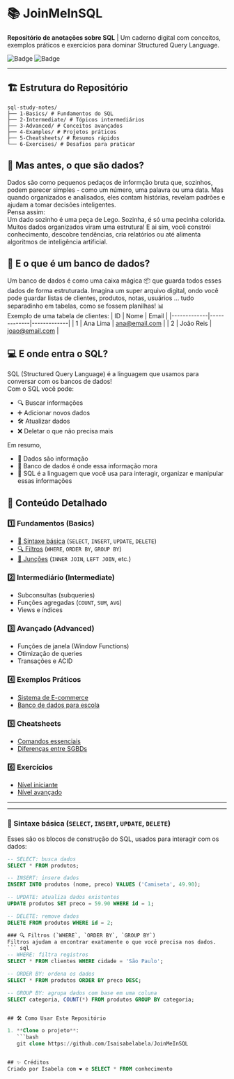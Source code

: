 # 📚 JoinMeInSQL 
**Repositório de anotações sobre SQL** | Um caderno digital com conceitos, exemplos práticos e exercícios para dominar Structured Query Language.  

![Badge](https://img.shields.io/badge/SQL-Study%20Notes-blue) 
![Badge](https://img.shields.io/badge/Status-Em%20Desenvolvimento-yellow)  

---

## 🏗️ Estrutura do Repositório  
```
sql-study-notes/ 
├── 1-Basics/ # Fundamentos do SQL 
├── 2-Intermediate/ # Tópicos intermediários 
├── 3-Advanced/ # Conceitos avançados 
├── 4-Examples/ # Projetos práticos 
├── 5-Cheatsheets/ # Resumos rápidos 
└── 6-Exercises/ # Desafios para praticar
```
## 🎲 Mas antes, o que são dados?
Dados são como pequenos pedaços de informção bruta que, sozinhos, podem parecer simples - como um número, uma palavra ou uma data. Mas quando organizados e analisados, eles contam histórias, revelam padrões e ajudam a tomar decisões inteligentes.  
Pensa assim:  
Um dado sozinho é uma peça de Lego. Sozinha, é só uma pecinha colorida.  
Muitos dados organizados viram uma estrutura! E ai sim, você constrói conhecimento, descobre tendências, cria relatórios ou até alimenta algoritmos de inteligência artificial.

## 🏦 E o que é um banco de dados?
Um banco de dados é como uma caixa mágica 📦 que guarda todos esses dados de forma estruturada. Imagina um super arquivo digital, ondo você pode guardar listas de clientes, produtos, notas, usuários ... tudo separadinho em tabelas, como se fossem planilhas! 📊  
Exemplo de uma tabela de clientes:
| ID          | Nome        | Email       |
|-------------|-------------|-------------|
| 1           | Ana Lima    | ana@email.com |
| 2 | João Reis | joao@email.com |


## 💻 E onde entra o SQL?
SQL (Structured Query Language) é a linguagem que usamos para conversar com os bancos de dados!  
Com o SQL você pode:
- 🔍 Buscar informações
- ➕ Adicionar novos dados
- 🛠️ Atualizar dados
- ❌ Deletar o que não precisa mais

Em resumo,  
- 🧠 Dados são informação
- 🏦 Banco de dados é onde essa informação mora
- 💬 SQL é a linguagem que você usa para interagir, organizar e manipular essas informações
## 📌 Conteúdo Detalhado  

### 1️⃣ **Fundamentos (Basics)**  
- [📌 Sintaxe básica](#-sintaxe-básica-select-insert-update-delete) (`SELECT`, `INSERT`, `UPDATE`, `DELETE`)  
- [🔍 Filtros](#-filtros-where-order-by-group-by) (`WHERE`, `ORDER BY`, `GROUP BY`)  
- [🔗 Junções](#-junções-inner-join-left-join-etc) (`INNER JOIN`, `LEFT JOIN`, etc.)  

### 2️⃣ **Intermediário (Intermediate)**  
- Subconsultas (subqueries)  
- Funções agregadas (`COUNT`, `SUM`, `AVG`)  
- Views e índices  

### 3️⃣ **Avançado (Advanced)**  
- Funções de janela (Window Functions)  
- Otimização de queries  
- Transações e ACID  

### 4️⃣ **Exemplos Práticos**  
- [Sistema de E-commerce](4-Examples/Ecommerce-DB/)  
- [Banco de dados para escola](4-Examples/School-DB/)  

### 5️⃣ **Cheatsheets**  
- [Comandos essenciais](5-Cheatsheets/SQL-Syntax.md)  
- [Diferenças entre SGBDs](5-Cheatsheets/PostgreSQL-vs-MySQL.md)  

### 6️⃣ **Exercícios**  
- [Nível iniciante](6-Exercises/Beginner/)  
- [Nível avançado](6-Exercises/Advanced/)  

---




---

### 📌 Sintaxe básica (`SELECT`, `INSERT`, `UPDATE`, `DELETE`)

Esses são os blocos de construção do SQL, usados para interagir com os dados:

```sql
-- SELECT: busca dados
SELECT * FROM produtos;

-- INSERT: insere dados
INSERT INTO produtos (nome, preco) VALUES ('Camiseta', 49.90);

-- UPDATE: atualiza dados existentes
UPDATE produtos SET preco = 59.90 WHERE id = 1;

-- DELETE: remove dados
DELETE FROM produtos WHERE id = 2;

### 🔍 Filtros (`WHERE`, `ORDER BY`, `GROUP BY`)
Filtros ajudam a encontrar exatamente o que você precisa nos dados.
``` sql
-- WHERE: filtra registros
SELECT * FROM clientes WHERE cidade = 'São Paulo';

-- ORDER BY: ordena os dados
SELECT * FROM produtos ORDER BY preco DESC;

-- GROUP BY: agrupa dados com base em uma coluna
SELECT categoria, COUNT(*) FROM produtos GROUP BY categoria;


## 🛠️ Como Usar Este Repositório  

1. **Clone o projeto**:  
   ```bash
   git clone https://github.com/Isaisabelabela/JoinMeInSQL


## ✨ Créditos
Criado por Isabela com ❤️ e SELECT * FROM conhecimento

